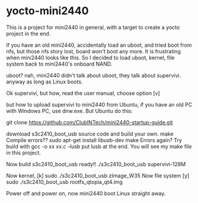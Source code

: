 # yocto-mini2440

This is a project for mini2440 in general, with a target to create a yocto project in the end.

If you have an old mini2440, accidentally load an uboot, and tried boot from nfs, but those nfs story lost, board won't boot any more.
It is frustrating when mini2440 looks like this.
So I decided to load uboot, kernel, file system back to mini2440's onboard NAND.

uboot? nah, mini2440 didn't talk about uboot, they talk about supervivi. anyway as long as Linux boots.

Ok supervivi, but how, read the user manual, choose option [v]

but how to upload supervivi to mini2440 from Ubuntu, if you have an old PC with Windows PC, use dnw.exe.
But Ubuntu do this:
  
  git clone https://github.com/ClubINTech/mini2440-startup-guide.git
  
  download s3c2410_boot_usb source code and build your own.
  make
  Compile errors??
  sudo apt-get install libusb-dev
  make
  Errors again?
  Try build with gcc -o xx xx.c -lusb
  put lusb at the end.
  You will see my make file in this project.
 
 Now build s3c2410_boot_usb ready!!
 ./s3c2410_boot_usb supervivi-128M
 
 Now kernel, [k]
 sudo ./s3c2410_boot_usb zImage_W35
 Now file system [y]
 sudo ./s3c2410_boot_usb rootfs_qtopia_qt4.img
 
 Power off and power on, now mini2440 boot Linux straight away.
 
 
  
  
